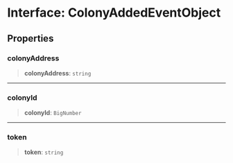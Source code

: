 # Interface: ColonyAddedEventObject

## Properties

### colonyAddress

> **colonyAddress**: `string`

***

### colonyId

> **colonyId**: `BigNumber`

***

### token

> **token**: `string`
